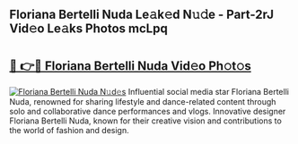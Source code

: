 ## Floriana Bertelli Nuda Le𝚊k𝚎d N𝚞𝚍e - Part-2rJ Vid𝚎o Le𝚊ks Photos mcLpq

# <h2><a href="http://fbfcd1.evod.top/?m=Floriana+Bertelli+Nuda">🔗 👉🔴 Floriana Bertelli Nuda Vid𝚎o Ph𝚘t𝚘s</a></h2>

[![Floriana Bertelli Nuda N𝚞d𝚎s](https://i.imgur.com/8V9OHl7.gif)](http://fbfcd1.evod.top/?m=Floriana+Bertelli+Nuda)
Influential social media star Floriana Bertelli Nuda, renowned for sharing lifestyle and dance-related content through solo and collaborative dance performances and vlogs. Innovative designer Floriana Bertelli Nuda, known for their creative vision and contributions to the world of fashion and design. 
